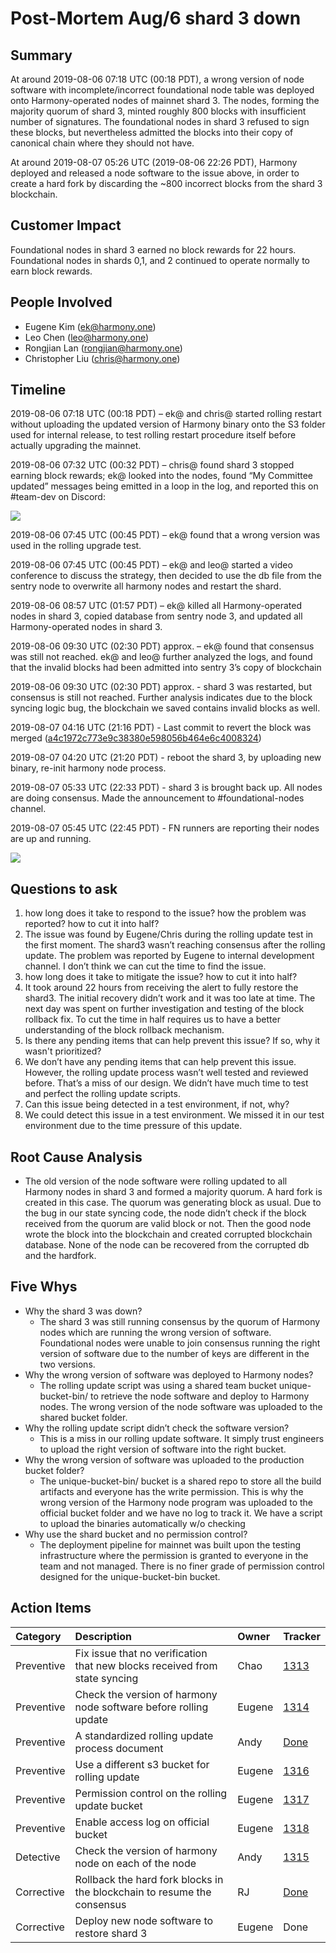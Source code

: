 # Post-Mortem Aug/6 shard 3 down

## Summary

At around 2019-08-06 07:18 UTC \(00:18 PDT\), a wrong version of node software with incomplete/incorrect foundational node table was deployed onto Harmony-operated nodes of mainnet shard 3. The nodes, forming the majority quorum of shard 3, minted roughly 800 blocks with insufficient number of signatures. The foundational nodes in shard 3 refused to sign these blocks, but nevertheless admitted the blocks into their copy of canonical chain where they should not have.

At around 2019-08-07 05:26 UTC \(2019-08-06 22:26 PDT\), Harmony deployed and released a node software to the issue above, in order to create a hard fork by discarding the ~800 incorrect blocks from the shard 3 blockchain.

## Customer Impact

Foundational nodes in shard 3 earned no block rewards for 22 hours. Foundational nodes in shards 0,1, and 2 continued to operate normally to earn block rewards.

## People Involved

* Eugene Kim \(ek@harmony.one\)
* Leo Chen \(leo@harmony.one\)
* Rongjian Lan \(rongjian@harmony.one\)
* Christopher Liu \(chris@harmony.one\)

## Timeline

2019-08-06 07:18 UTC \(00:18 PDT\) – ek@ and chris@ started rolling restart without uploading the updated version of Harmony binary onto the S3 folder used for internal release, to test rolling restart procedure itself before actually upgrading the mainnet.

2019-08-06 07:32 UTC \(00:32 PDT\) – chris@ found shard 3 stopped earning block rewards; ek@ looked into the nodes, found “My Committee updated” messages being emitted in a loop in the log, and reported this on \#team-dev on Discord:

![](https://lh3.googleusercontent.com/qjr3__6meEUEEz0ZnFe-FZ2WOnqqN9jnM17zvbECouWjyEKfduPdm-okOOSnnexCn4lWR_FD5OLVE3NJV5YV-G1453gi5Tiw9ON4ZSLZkN5ZDDTGdxKke_tRIfULqk5IcYlnJJgy)

2019-08-06 07:45 UTC \(00:45 PDT\) – ek@ found that a wrong version was used in the rolling upgrade test.

2019-08-06 07:45 UTC \(00:45 PDT\) – ek@ and leo@ started a video conference to discuss the strategy, then decided to use the db file from the sentry node to overwrite all harmony nodes and restart the shard.

2019-08-06 08:57 UTC \(01:57 PDT\) – ek@ killed all Harmony-operated nodes in shard 3, copied database from sentry node 3, and updated all Harmony-operated nodes in shard 3.

2019-08-06 09:30 UTC \(02:30 PDT\) approx. – ek@ found that consensus was still not reached. ek@ and leo@ further analyzed the logs, and found that the invalid blocks had been admitted into sentry 3’s copy of blockchain

2019-08-06 09:30 UTC \(02:30 PDT\) approx. - shard 3 was restarted, but consensus is still not reached. Further analysis indicates due to the block syncing logic bug, the blockchain we saved contains invalid blocks as well.

2019-08-07 04:16 UTC \(21:16 PDT\) - Last commit to revert the block was merged \([a4c1972c773e9c38380e598056b464e6c4008324](https://github.com/harmony-one/harmony/commit/a4c1972c773e9c38380e598056b464e6c4008324)\)

2019-08-07 04:20 UTC \(21:20 PDT\) - reboot the shard 3, by uploading new binary, re-init harmony node process.

2019-08-07 05:33 UTC \(22:33 PDT\) - shard 3 is brought back up. All nodes are doing consensus. Made the announcement to \#foundational-nodes channel.

2019-08-07 05:45 UTC \(22:45 PDT\) - FN runners are reporting their nodes are up and running.

![](https://lh6.googleusercontent.com/l2HWjwHL35Uj-aW5b6vxI2hG6InodOaQqtLEu9zyC_2y27kCWjav1lL1KQ9BiNq4h_dnVNj7tczae3Ncl878v9iL6XehFS11IohCAC2kkwQb5taohgKJre3NgHEci_Z2V29MasTH)

## Questions to ask

1. how long does it take to respond to the issue? how the problem was reported? how to cut it into half?
2. The issue was found by Eugene/Chris during the rolling update test in the first moment. The shard3 wasn’t reaching consensus after the rolling update. The problem was reported by Eugene to internal development channel. I don’t think we can cut the time to find the issue.
3. how long does it take to mitigate the issue? how to cut it into half?
4. It took around 22 hours from receiving the alert to fully restore the shard3. The initial recovery didn’t work and it was too late at time. The next day was spent on further investigation and testing of the block rollback fix. To cut the time in half requires us to have a better understanding of the block rollback mechanism.
5. Is there any pending items that can help prevent this issue? If so, why it wasn't prioritized?
6. We don’t have any pending items that can help prevent this issue. However, the rolling update process wasn’t well tested and reviewed before. That’s a miss of our design. We didn’t have much time to test and perfect the rolling update scripts.
7. Can this issue being detected in a test environment, if not, why?
8. We could detect this issue in a test environment. We missed it in our test environment due to the time pressure of this update.

## Root Cause Analysis

* The old version of the node software were rolling updated to all Harmony nodes in shard 3 and formed a majority quorum. A hard fork is created in this case. The quorum was generating block as usual. Due to the bug in our state syncing code, the node didn’t check if the block received from the quorum are valid block or not. Then the good node wrote the block into the blockchain and created corrupted blockchain database. None of the node can be recovered from the corrupted db and the hardfork.

## Five Whys

* Why the shard 3 was down?
  * The shard 3 was still running consensus by the quorum of Harmony nodes which are running the wrong version of software. Foundational nodes were unable to join consensus running the right version of software due to the number of keys are different in the two versions.
* Why the wrong version of software was deployed to Harmony nodes?
  * The rolling update script was using a shared team bucket unique-bucket-bin/ to retrieve the node software and deploy to Harmony nodes. The wrong version of the node software was uploaded to the shared bucket folder.
* Why the rolling update script didn’t check the software version?
  * This is a miss in our rolling update software. It simply trust engineers to upload the right version of software into the right bucket.
* Why the wrong version of software was uploaded to the production bucket folder?
  * The unique-bucket-bin/ bucket is a shared repo to store all the build artifacts and everyone has the write permission.  This is why the wrong version of the Harmony node program was uploaded to the official bucket folder and we have no log to track it. We have a script to upload the binaries automatically w/o checking 
* Why use the shard bucket and no permission control?
  * The deployment pipeline for mainnet was built upon the testing infrastructure where the permission is granted to everyone in the team and not managed. There is no finer grade of permission control designed for the unique-bucket-bin bucket.

## Action Items

| Category | Description | Owner | Tracker |
| :--- | :--- | :--- | :--- |
| Preventive | Fix issue that no verification that new blocks received from state syncing | Chao | [1313](https://github.com/harmony-one/harmony/issues/1313) |
| Preventive | Check the version of harmony node software before rolling update | Eugene | [1314](https://github.com/harmony-one/harmony/issues/1314) |
| Preventive | A standardized rolling update process document | Andy | [Done](https://docs.google.com/document/d/1JR03wlPCWCrABOm0fqNbgg9nrb7Zh2nr9HotO0ibPQY/edit) |
| Preventive | Use a different s3 bucket for rolling update | Eugene | [1316](https://github.com/harmony-one/harmony/issues/1316) |
| Preventive | Permission control on the rolling update bucket | Eugene | [1317](https://github.com/harmony-one/harmony/issues/1317) |
| Preventive | Enable access log on official bucket | Eugene | [1318](https://github.com/harmony-one/harmony/issues/1318) |
| Detective | Check the version of harmony node on each of the node | Andy | [1315](https://github.com/harmony-one/harmony/issues/1315) |
| Corrective | Rollback the hard fork blocks in the blockchain to resume the consensus | RJ | [Done](https://github.com/harmony-one/harmony/pull/1295) |
| Corrective | Deploy new node software to restore shard 3 | Eugene | Done |

